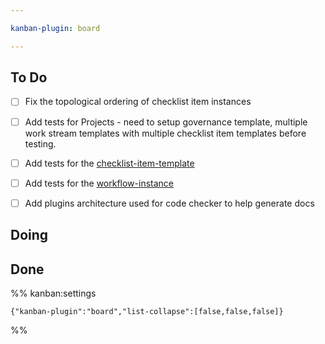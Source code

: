 ```yaml
---

kanban-plugin: board

---
```


## To Do

- [ ] Fix the topological ordering of checklist item instances
- [ ] Add tests for Projects - need to setup governance template, multiple work stream templates with multiple checklist item templates before testing.
- [ ] Add tests for the [checklist-item-template](http://localhost:3001/docs#/checklist-item-template)
- [ ] Add tests for the [workflow-instance](http://localhost:3001/docs#/workflow-instance)
- [ ] Add plugins architecture used for code checker to help generate docs


## Doing



## Done





%% kanban:settings
```
{"kanban-plugin":"board","list-collapse":[false,false,false]}
```
%%